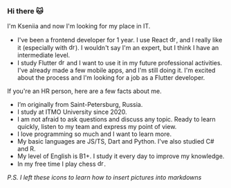 ### Hi there 🐱

I'm Kseniia and now I'm looking for my place in IT. 

- I've been a frontend developer for 1 year. I use React <img src="https://user-images.githubusercontent.com/71008947/174482232-11c2b7b8-09c5-4e3e-a550-775d00339f0d.png" alt="drawing" width="15"/>, and I really like it (especially with <img src="https://user-images.githubusercontent.com/71008947/174479944-99f932a9-0120-4d12-893a-e60e4471f213.png" alt="drawing" width="15"/>). I wouldn't say I'm an expert, but I think I have an intermediate level.
- I study Flutter <img src="https://user-images.githubusercontent.com/71008947/174482202-c5acd0c3-9a5d-4415-bd64-f42347660f1a.png" alt="drawing" width="15"/>  and I want to use it in my future professional activities. I've already made a few mobile apps, and I'm still doing it. I'm excited about the process and I'm looking for a job as a Flutter developer.

If you're an HR person, here are a few facts about me.

- I’m originally from Saint-Petersburg, Russia. 
- I study at ITMO University since 2020.
- I am not afraid to ask questions and discuss any topic. Ready to learn quickly, listen to my team and express my point of view. 
- I love programming so much and I want to learn more.  
- My basic languages are JS/TS, Dart and Python. I've also studied C# and R.
- My level of English is B1+. I study it every day to improve my knowledge.
- In my free time I play chess <img src="https://user-images.githubusercontent.com/71008947/174480520-1b78dbba-8538-4630-a9bc-4e3a38b2a87d.png" alt="drawing" width="15"/>.


_P.S. I left these icons to learn how to insert pictures into markdowns_
